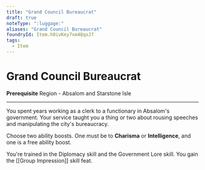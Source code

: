 ```yaml
---
title: "Grand Council Bureaucrat"
draft: true
noteType: ":luggage:"
aliases: "Grand Council Bureaucrat"
foundryId: Item.h0ivKey7xm4QqxJ7
tags:
  - Item
---
```


# Grand Council Bureaucrat

**Prerequisite** Region - Absalom and Starstone Isle

* * *

You spent years working as a clerk to a functionary in Absalom's government. Your service taught you a thing or two about rousing speeches and manipulating the city's bureaucracy.

Choose two ability boosts. One must be to **Charisma** or **Intelligence**, and one is a free ability boost.

You're trained in the Diplomacy skill and the Government Lore skill. You gain the [[Group Impression]] skill feat.
